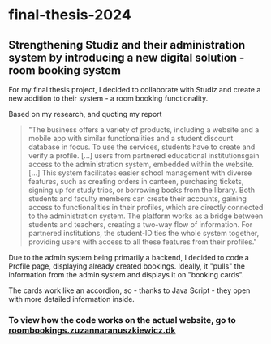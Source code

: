 # final-thesis-2024
## Strengthening Studiz and their administration system by introducing a new digital solution  - room booking system
For my final thesis project, I decided to collaborate with Studiz and create a new addition to their system - a room booking functionality. 

Based on my research, and quoting my report 
>"The business offers a variety of products, including a website and a mobile app with similar functionalities and a student discount database in focus. To use the services, students have to create and verify a profile. [...] users from partnered educational institutionsgain access to the administration system, embedded within the website. [...] This system facilitates easier school management with diverse features, such as creating orders in canteen, purchasing tickets, signing up for study trips, or borrowing books from the library. Both students and faculty members can create their accounts, gaining access to functionalities in their profiles, which are directly connected to the administration system. The platform works as a bridge between students and teachers, creating a two-way flow of information. For partnered institutions, the student-ID ties the whole system together, providing users with access to all these features from their profiles." 

Due to the admin system being primarily a backend, I decided to code a Profile page, displaying already created bookings. Ideally, it "pulls" the information from the admin system and displays it on "booking cards". 

The cards work like an accordion, so - thanks to Java Script - they open with more detailed information inside.

### To view how the code works on the actual website, go to [roombookings.zuzannaranuszkiewicz.dk](roombookings.zuzannaranuszkiewicz.dk)
